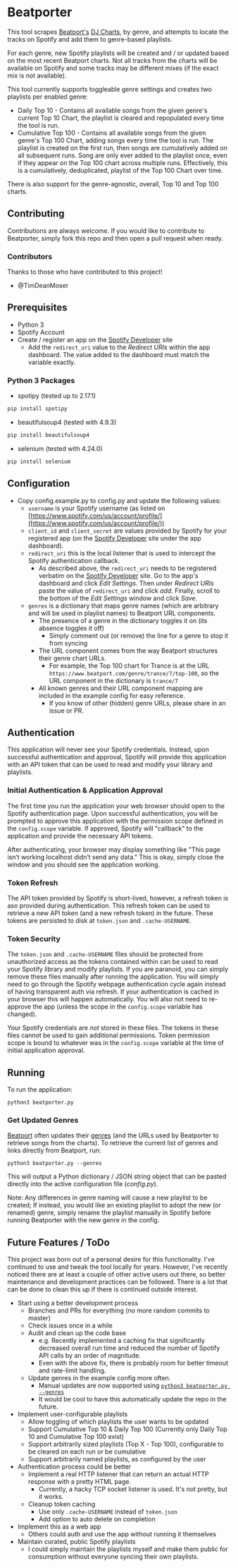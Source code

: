 # Beatporter

This tool scrapes [Beatport's](https://www.beatport.com/) [DJ Charts](https://www.beatport.com/charts), by genre, and attempts to locate the tracks on Spotify and add them to genre-based playlists.

For each genre, new Spotify playlists will be created and / or updated based on the most recent Beatport charts. Not all tracks from the charts will be available on Spotify and some tracks may be different mixes (if the exact mix is not available).

This tool currently supports toggleable genre settings and creates two playlists per enabled genre:

- Daily Top 10 - Contains all available songs from the given genre's current Top 10 Chart, the playlist is cleared and repopulated every time the tool is run.
- Cumulative Top 100 - Contains all available songs from the given genre's Top 100 Chart, adding songs every time the tool is run. The playlist is created on the first run, then songs are cumulatively added on all subsequent runs. Song are only ever added to the playlist once, even if they appear on the Top 100 chart across multiple runs. Effectively, this is a cumulatively, deduplicated, playlist of the Top 100 Chart over time.

There is also support for the genre-agnostic, overall, Top 10 and Top 100 charts.

## Contributing

Contributions are always welcome. If you would like to contribute to Beatporter, simply fork this repo and then open a pull request when ready.

### Contributors

Thanks to those who have contributed to this project!

- @TimDeanMoser

## Prerequisites

- Python 3
- Spotify Account
- Create / register an app on the [Spotify Developer](https://developer.spotify.com) site
  - Add the `redirect_uri` value to the _Redirect URIs_ within the app dashboard. The value added to the dashboard must match the variable exactly.

### Python 3 Packages

- spotipy (tested up to 2.17.1)

```sh
pip install spotipy
```

- beautifulsoup4 (tested with 4.9.3)

```sh
pip install beautifulsoup4
```

- selenium (tested with 4.24.0)

```sh
pip install selenium
```

## Configuration

- Copy config.example.py to config.py and update the following values:
  - `username` is your Spotify username (as listed on [https://www.spotify.com/us/account/profile/](https://www.spotify.com/us/account/profile/))
  - `client_id` and `client_secret` are values provided by Spotify for your registered app (on the [Spotify Developer](https://developer.spotify.com) site under the app dashboard).
  - `redirect_uri` this is the local listener that is used to intercept the Spotify authentication callback.
    - As described above, the `redirect_uri` needs to be registered verbatim on the [Spotify Developer](https://developer.spotify.com) site. Go to the app's dashboard and click _Edit Settings_. Then under _Redirect URIs_ paste the value of `redirect_uri` and click _add_. Finally, scroll to the bottom of the _Edit Settings_ window and click _Save_.
  - `genres` is a dictionary that maps genre names (which are arbitrary and will be used in playlist names) to Beatport URL components.
    - The presence of a genre in the dictionary toggles it on (its absence toggles it off)
      - Simply comment out (or remove) the line for a genre to stop it from syncing
    - The URL component comes from the way Beatport structures their genre chart URLs.
      - For example, the Top 100 chart for Trance is at the URL `https://www.beatport.com/genre/trance/7/top-100`, so the URL component in the dictionary is `trance/7`
    - All known genres and their URL component mapping are included in the example config for easy reference.
      - If you know of other (hidden) genre URLs, please share in an issue or PR.

## Authentication

This application will never see your Spotify credentials. Instead, upon successful authentication and approval, Spotify will provide this application with an API token that can be used to read and modify your library and playlists.

### Initial Authentication & Application Approval

The first time you run the application your web browser should open to the Spotify authentication page. Upon successful authentication, you will be prompted to approve this application with the permission scope defined in the `config.scope` variable. If approved, Spotify will "callback" to the application and provide the necessary API tokens.

After authenticating, your browser may display something like "This page isn’t working localhost didn’t send any data." This is okay, simply close the window and you should see the application working.

### Token Refresh

The API token provided by Spotify is short-lived, however, a refresh token is aso provided during authentication. This refresh token can be used to retrieve a new API token (and a new refresh token) in the future. These tokens are persisted to disk at `token.json` and `.cache-USERNAME`.

### Token Security

The `token.json` and `.cache-USERNAME` files should be protected from unauthorized access as the tokens contained within can be used to read your Spotify library and modify playlists. If you are paranoid, you can simply remove these files manually after running the application. You will simply need to go through the Spotify webpage authentication cycle again instead of having transparent auth via refresh. If your authentication is cached in your browser this will happen automatically. You will also not need to re-approve the app (unless the scope in the `config.scope` variable has changed).

Your Spotify credentials are _not_ stored in these files. The tokens in these files cannot be used to gain additional permissions. Token permission scope is bound to whatever was in the `config.scope` variable at the time of initial application approval.

## Running

To run the application:

`python3 beatporter.py`

### Get Updated Genres

[Beatport](https://www.beatport.com/) often updates their [genres](https://www.beatport.com/charts) (and the URLs used by Beatporter to retrieve songs from the charts). To retrieve the current list of genres and links directly from Beatport, run:

`python3 beatporter.py --genres`

This will output a Python dictionary / JSON string object that can be pasted directly into the active configuration file (_config.py_).

Note: Any differences in genre naming will cause a new playlist to be created; If instead, you would like an existing playlist to adopt the new (or renamed) genre, simply rename the playlist manually in Spotify before running Beatporter with the new genre in the config.

## Future Features / ToDo

This project was born out of a personal desire for this functionality. I've continued to use and tweak the tool locally for years. However, I've recently noticed there are at least a couple of other active users out there, so better maintenance and development practices can be followed. There is a lot that can be done to clean this up if there is continued outside interest.

- Start using a better development process
  - Branches and PRs for everything (no more random commits to master)
  - Check issues once in a while
  - Audit and clean up the code base
    - e.g. Recently implemented a caching fix that significantly decreased overall run time and reduced the number of Spotify API calls by an order of magnitude.
    - Even with the above fix, there is probably room for better timeout and rate-limit handling.
  - Update genres in the example config more often.
    - Manual updates are now supported using [`python3 beatporter.py --genres`](#get-updated-genres)
    - It would be cool to have this automatically update the repo in the future.
- Implement user-configurable playlists
  - Allow toggling of which playlists the user wants to be updated
  - Support Cumulative Top 10 & Daily Top 100 (Currently only Daily Top 10 and Cumulative Top 100 exist)
  - Support arbitrarily sized playlists (Top X - Top 100), configurable to be cleared on each run or be cumulative
  - Support arbitrarily named playlists, as configured by the user
- Authentication process could be better
  - Implement a real HTTP listener that can return an actual HTTP response with a pretty HTML page.
    - Currently, a hacky TCP socket listener is used. It's not pretty, but it works.
  - Cleanup token caching
    - Use only `.cache-USERNAME` instead of `token.json`
    - Add option to auto delete on completion
- Implement this as a web app
  - Others could auth and use the app without running it themselves
- Maintain curated, public Spotify playlists
  - I could simply maintain the playlists myself and make them public for consumption without everyone syncing their own playlists.
